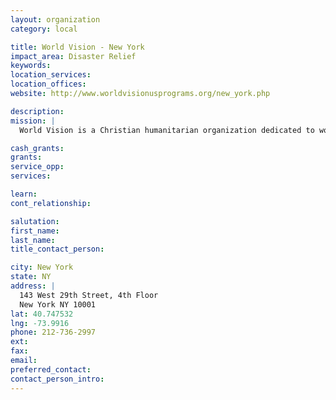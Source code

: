 ```yaml
---
layout: organization
category: local

title: World Vision - New York
impact_area: Disaster Relief
keywords: 
location_services: 
location_offices: 
website: http://www.worldvisionusprograms.org/new_york.php

description: 
mission: |
  World Vision is a Christian humanitarian organization dedicated to working with children, families and their communities worldwide to reach their full potential by tackling the causes of poverty and injustice.

cash_grants: 
grants: 
service_opp: 
services: 

learn: 
cont_relationship: 

salutation: 
first_name: 
last_name: 
title_contact_person: 

city: New York
state: NY
address: |
  143 West 29th Street, 4th Floor     
  New York NY 10001
lat: 40.747532
lng: -73.9916
phone: 212-736-2997
ext: 
fax: 
email: 
preferred_contact: 
contact_person_intro: 
---
```

